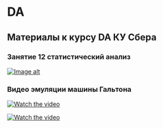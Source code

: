 # DA
## Материалы к курсу DA КУ Сбера 

### Занятие 12  статистический анализ

[![Image alt](https://github.com/piton1/DA/blob/main/quant.png)](https://github.com/piton1/DA/blob/Lesson_12/%D0%97%D0%B0%D0%BD%D1%8F%D1%82%D0%B8%D0%B5%2012v3.pdf)

### Видео эмуляции машины Гальтона

[![Watch the video](https://img.youtube.com/vi/B0e26gjXk4k/maxresdefault.jpg)](https://youtu.be/B0e26gjXk4k)
 
[![Watch the video](https://img.youtube.com/vi/6JmLlsW6AQg/maxresdefault.jpg)](https://youtu.be/6JmLlsW6AQg)
